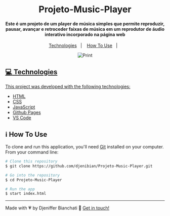 <h1 align="center">
    <br>
  Projeto-Music-Player
</h1>
<h4 align="center">
   Este é um projeto de um player de música simples que permite reproduzir, pausar, avançar e retroceder faixas de música em um reprodutor de áudio interativo incorporado na página web
</h4>

<p align="center">
  <a href="#rocket-technologies">Technologies</a>&nbsp;&nbsp;&nbsp;|&nbsp;&nbsp;&nbsp;
  <a href="#information_source-how-to-use">How To Use</a>&nbsp;&nbsp;&nbsp;|&nbsp;&nbsp;&nbsp;
  
</p>

<p align="center">
  <img alt="Print" src="https://res.cloudinary.com/ddfrjwkkd/image/upload/v1696099306/Projeto-Music-Playerr.png">
</p>

<p align="center">
  <a href="https://djenibian.github.io/Projeto-Music-Player/" target="_blank">
    
</p>

## :computer: Technologies

This project was developed with the following technologies:

-  [HTML](https://pt.wikipedia.org/wiki/HTML)
-  [CSS](https://pt.wikipedia.org/wiki/CSS)
-  [JavaScript](https://www.javascript.com/)
-  [Github Pages](https://pages.github.com/)
-  [VS Code](https://code.visualstudio.com/) 

## :information_source: How To Use

To clone and run this application, you'll need [Git](https://git-scm.com) installed on your computer. From your command line:

```bash
# Clone this repository
$ git clone https://github.com/djenibian/Projeto-Music-Player.git

# Go into the repository
$ cd Projeto-Music-Player

# Run the app
$ start index.html
```


---

Made with :heartpulse: by Djeniffer Bianchati :wave: [Get in touch!](https://www.linkedin.com/in/djeniffer-bianchati/)
